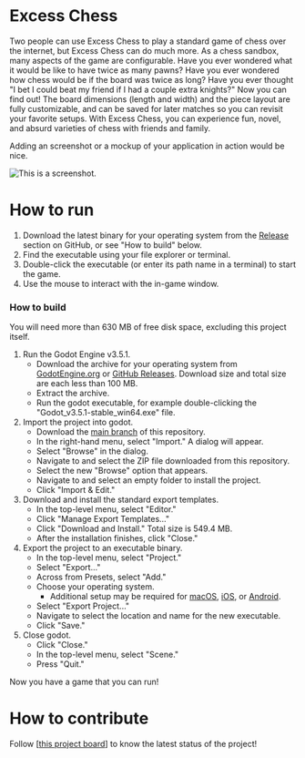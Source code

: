 # Excess Chess
Two people can use Excess Chess to play a standard game of chess over the internet, but Excess Chess can do much more. As a chess sandbox, many aspects of the game are configurable. Have you ever wondered what it would be like to have twice as many pawns? Have you ever wondered how chess would be if the board was twice as long? Have you ever thought "I bet I could beat my friend if I had a couple extra knights?" Now you can find out! The board dimensions (length and width) and the piece layout are fully customizable, and can be saved for later matches so you can revisit your favorite setups. With Excess Chess, you can experience fun, novel, and absurd varieties of chess with friends and family.

Adding an screenshot or a mockup of your application in action would be nice.  

![This is a screenshot.](images.png)
# How to run   
1. Download the latest binary for your operating system from the [Release](https://github.com/cis3296f22/ExcessChess/releases) section on GitHub, or see "How to build" below.
2. Find the executable using your file explorer or terminal.
3. Double-click the executable (or enter its path name in a terminal) to start the game.
4. Use the mouse to interact with the in-game window.
### How to build
You will need more than 630 MB of free disk space, excluding this project itself.
1. Run the Godot Engine v3.5.1.
    - Download the archive for your operating system from [GodotEngine.org](https://godotengine.org/download) or [GitHub Releases](https://github.com/godotengine/godot/releases/tag/3.5.1-stable). Download size and total size are each less than 100 MB.
    - Extract the archive.
    - Run the godot executable, for example double-clicking the "Godot_v3.5.1-stable_win64.exe" file.
2. Import the project into godot.
    - Download the [main branch](https://github.com/cis3296f22/ExcessChess/archive/refs/heads/main.zip) of this repository.
    - In the right-hand menu, select "Import." A dialog will appear.
    - Select "Browse" in the dialog.
    - Navigate to and select the ZIP file downloaded from this repository.
    - Select the new "Browse" option that appears.
    - Navigate to and select an empty folder to install the project.
    - Click "Import & Edit."
3. Download and install the standard export templates.
    - In the top-level menu, select "Editor."
    - Click "Manage Export Templates..."
    - Click "Download and Install." Total size is 549.4 MB.
    - After the installation finishes, click "Close."
4. Export the project to an executable binary.
    - In the top-level menu, select "Project."
    - Select "Export..."
    - Across from Presets, select "Add."
    - Choose your operating system.
        - Additional setup may be required for [macOS](https://docs.godotengine.org/en/3.5/tutorials/export/exporting_for_macos.html), [iOS](https://docs.godotengine.org/en/3.5/tutorials/export/exporting_for_ios.html), or [Android](https://docs.godotengine.org/en/3.5/tutorials/export/exporting_for_android.html).
    - Select "Export Project..."
    - Navigate to select the location and name for the new executable.
    - Click "Save."
5. Close godot.
    - Click "Close."
    - In the top-level menu, select "Scene."
    - Press "Quit."

Now you have a game that you can run!

# How to contribute
Follow [[this project board](https://github.com/orgs/cis3296f22/projects/104)] to know the latest status of the project! 